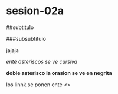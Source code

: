 # sesion-02a

##subtitulo

###subsubtítulo

jajaja

*ente asteriscos se ve cursiva*

**doble asterisco la orasion se ve en negrita**

los linnk se ponen ente <>



